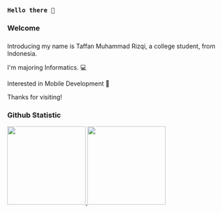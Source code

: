 ### ```Hello there 👋```
### Welcome
<!--
**TaffanM/TaffanM** is a ✨ _special_ ✨ repository because its `README.md` (this file) appears on your GitHub profile.
!-->
###
###
Introducing my name is Taffan Muhammad Rizqi, a college student, from Indonesia.

I'm majoring Informatics. 💻

Interested in Mobile Development 📱

Thanks for visiting!

### Github Statistic
<p align="left">
<a href="https://github.com/TaffanM">
  <img height="180em" src="https://github-readme-stats-eight-theta.vercel.app/api?username=penuliscode&show_icons=true&theme=algolia&include_all_commits=true&count_private=true"/>
  <img height="180em" src="https://github-readme-stats-eight-theta.vercel.app/api/top-langs/?username=penuliscode&layout=compact&layout=compact&theme=algolia"/>
</a>
</p>
